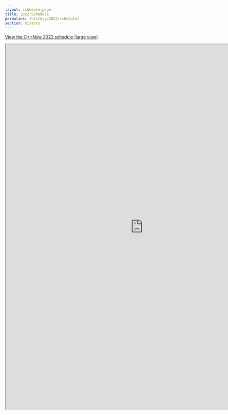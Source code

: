 ```yaml
---
layout: schedule-page
title: 2022 Schedule
permalink: /history/2022/schedule/
section: history
---
```


<div><a id="sched-embed" href="https://cppnow.digital-medium.co.uk/">View the C++Now 2022 schedule (large view)</a></div>
<p></p>

<div style="width:100%; height:100%">
    <iframe src="https://cppnow.digital-medium.co.uk/" style="width:900px; height:1200px" >
    </iframe>
</div>

<!-- <script src="https://cppnow2021.sched.org/js/embed.js"></script> -->
